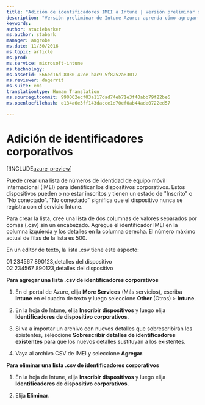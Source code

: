 ```yaml
---
title: "Adición de identificadores IMEI a Intune | Versión preliminar de Intune Azure | Microsoft Docs"
description: "Versión preliminar de Intune Azure: aprenda cómo agregar identificadores corporativos (números de IMEI) a Microsoft Intune. "
keywords: 
author: staciebarker
ms.author: stabark
manager: angrobe
ms.date: 11/30/2016
ms.topic: article
ms.prod: 
ms.service: microsoft-intune
ms.technology: 
ms.assetid: 566ed16d-8030-42ee-bac9-5f8252a83012
ms.reviewer: dagerrit
ms.suite: ems
translationtype: Human Translation
ms.sourcegitcommit: 990062ecf03a117dad74eb71e3f40abb79f22be6
ms.openlocfilehash: e134a6e3ff143dacce1d70ef0ab44ade0722ed57

---
```


# <a name="add-corporate-identifiers"></a>Adición de identificadores corporativos

[!INCLUDE[azure_preview](../includes/azure_preview.md)]

Puede crear una lista de números de identidad de equipo móvil internacional (IMEI) para identificar los dispositivos corporativos. Estos dispositivos pueden o no estar inscritos y tienen un estado de "Inscrito" o "No conectado". "No conectado" significa que el dispositivo nunca se registra con el servicio Intune.

Para crear la lista, cree una lista de dos columnas de valores separados por comas (.csv) sin un encabezado. Agregue el identificador IMEI en la columna izquierda y los detalles en la columna derecha. El número máximo actual de filas de la lista es 500.

En un editor de texto, la lista .csv tiene este aspecto:

01 234567 890123,detalles del dispositivo</br>
02 234567 890123,detalles del dispositivo

**Para agregar una lista .csv de identificadores corporativos**

1. En el portal de Azure, elija **More Services** (Más servicios), escriba **Intune** en el cuadro de texto y luego seleccione **Other** (Otros)  > **Intune**.

2. En la hoja de Intune, elija **Inscribir dispositivos** y luego elija **Identificadores de dispositivo corporativos**.

3. Si va a importar un archivo con nuevos detalles que sobrescribirán los existentes, seleccione **Sobrescribir detalles de identificadores existentes** para que los nuevos detalles sustituyan a los existentes.

4. Vaya al archivo CSV de IMEI y seleccione **Agregar**.

**Para eliminar una lista .csv de identificadores corporativos**

1. En la hoja de Intune, elija **Inscribir dispositivos** y luego elija **Identificadores de dispositivo corporativos**.

2. Elija **Eliminar**.



<!--HONumber=Feb17_HO1-->


